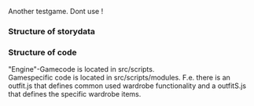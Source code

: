 Another testgame.
Dont use !

### Structure of storydata

### Structure of code
"Engine"-Gamecode is located in src/scripts.  
Gamespecific code is located in src/scripts/modules.
F.e. there is an outfit.js that defines common used wardrobe functionality and a outfitS.js that defines the specific wardrobe items.  
